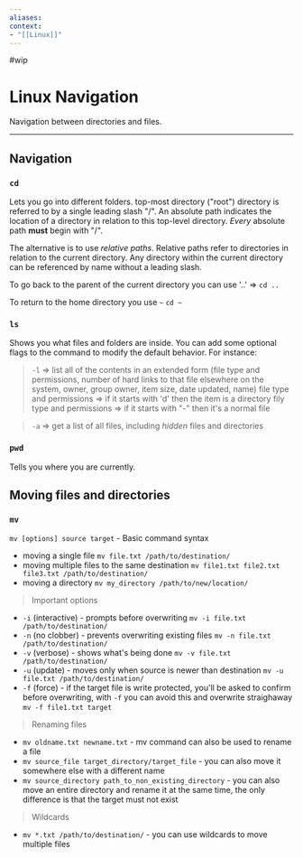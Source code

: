 ```yaml
---
aliases:
context:
- "[[Linux]]"
---
```


#wip

# Linux Navigation

Navigation between directories and files.

---

## Navigation

### `cd`
Lets you go into different folders.
top-most directory ("root") directory is referred to by a single leading slash "/".
An absolute path indicates the location of a directory in relation to this top-level directory.
*Every* absolute path **must** begin with "/".

The alternative is to use *relative paths*.
Relative paths refer to directories in relation to the current directory.
Any directory within the current directory can be referenced by name without a leading slash.

To go back to the parent of the current directory you can use '..' => `cd ..`

To return to the home directory you use `~` `cd ~`


### `ls`
Shows you what files and folders are inside.
You can add some optional flags to the command to modify the default behavior.
For instance:
> `-l` => list all of the contents in an extended form (file type and permissions, number of hard links to that file elsewhere on the system, owner, group owner, item size, date updated, name)
> file type and permissions => if it starts with 'd' then the item is a directory
> fily type and permissions => if it starts with "-" then it's a normal file

> `-a` => get a list of all files, including *hidden* files and directories

### `pwd`
Tells you where you are currently.

## Moving files and directories

### `mv`
`mv [options] source target` - Basic command syntax

- moving a single file `mv file.txt /path/to/destination/`
- moving multiple files to the same destination `mv file1.txt file2.txt file3.txt /path/to/destination/`
- moving a directory `mv my_directory /path/to/new/location/`

> Important options
- `-i` (interactive) - prompts before overwriting `mv -i file.txt /path/to/destination/`
- `-n` (no clobber) - prevents overwriting existing files `mv -n file.txt /path/to/destination/`
- `-v` (verbose) - shows what's being done `mv -v file.txt /path/to/destination/`
- `-u` (update) - moves only when source is newer than destination `mv -u file.txt /path/to/destination/`
- `-f` (force) - if the target file is write protected, you'll be asked to confirm before overwriting, with `-f` you can avoid this and overwrite straighaway `mv -f file1.txt target`

> Renaming files
- `mv oldname.txt newname.txt` - mv command can also be used to rename a file
- `mv source_file target_directory/target_file` - you can also move it somewhere else with a different name
- `mv source_directory path_to_non_existing_directory` - you can also move an entire directory and rename it at the same time, the only difference is that the target must not exist

> Wildcards
- `mv *.txt /path/to/destination/` - you can use wildcards to move multiple files

